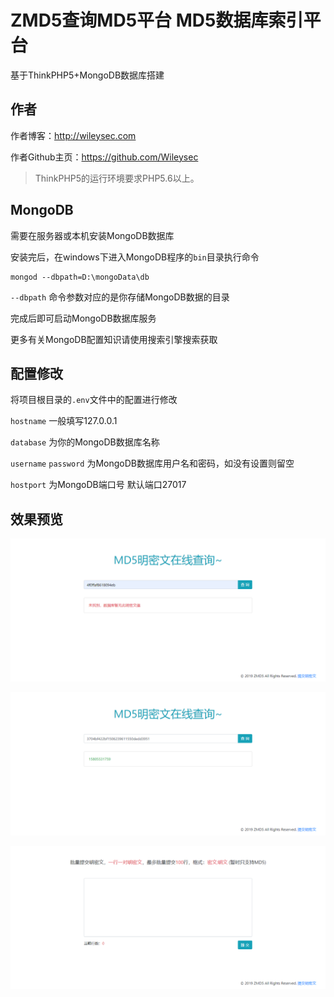 ZMD5查询MD5平台
MD5数据库索引平台
===============

基于ThinkPHP5+MongoDB数据库搭建

## 作者

作者博客：http://wileysec.com

作者Github主页：https://github.com/Wileysec

> ThinkPHP5的运行环境要求PHP5.6以上。

## MongoDB

需要在服务器或本机安装MongoDB数据库

安装完后，在windows下进入MongoDB程序的`bin`目录执行命令

~~~
mongod --dbpath=D:\mongoData\db
~~~

`--dbpath` 命令参数对应的是你存储MongoDB数据的目录

完成后即可启动MongoDB数据库服务

更多有关MongoDB配置知识请使用搜索引擎搜索获取

## 配置修改

将项目根目录的`.env`文件中的配置进行修改

`hostname` 一般填写127.0.0.1

`database` 为你的MongoDB数据库名称

`username` `password` 为MongoDB数据库用户名和密码，如没有设置则留空

`hostport` 为MongoDB端口号 默认端口27017

## 效果预览

![](./docs/img/1.png)

![](./docs/img/2.png)

![](./docs/img/3.png)